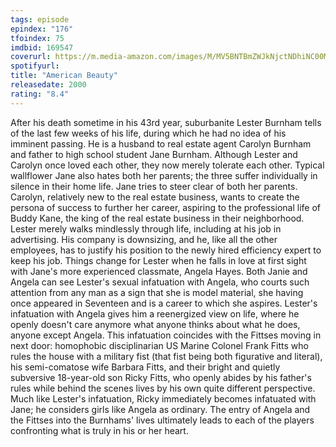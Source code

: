 ```yaml
---
tags: episode
epindex: "176"
tfoindex: 75
imdbid: 169547
coverurl: https://m.media-amazon.com/images/M/MV5BNTBmZWJkNjctNDhiNC00MGE2LWEwOTctZTk5OGVhMWMyNmVhXkEyXkFqcGdeQXVyMTMxODk2OTU@._V1_SY300_CR0,0,202,300_.jpg
spotifyurl: 
title: "American Beauty"
releasedate: 2000
rating: "8.4"
---
```


After his death sometime in his 43rd year, suburbanite Lester Burnham tells of the last few weeks of his life, during which he had no idea of his imminent passing. He is a husband to real estate agent Carolyn Burnham and father to high school student Jane Burnham. Although Lester and Carolyn once loved each other, they now merely tolerate each other. Typical wallflower Jane also hates both her parents; the three suffer individually in silence in their home life. Jane tries to steer clear of both her parents. Carolyn, relatively new to the real estate business, wants to create the persona of success to further her career, aspiring to the professional life of Buddy Kane, the king of the real estate business in their neighborhood. Lester merely walks mindlessly through life, including at his job in advertising. His company is downsizing, and he, like all the other employees, has to justify his position to the newly hired efficiency expert to keep his job. Things change for Lester when he falls in love at first sight with Jane's more experienced classmate, Angela Hayes. Both Janie and Angela can see Lester's sexual infatuation with Angela, who courts such attention from any man as a sign that she is model material, she having once appeared in Seventeen and is a career to which she aspires. Lester's infatuation with Angela gives him a reenergized view on life, where he openly doesn't care anymore what anyone thinks about what he does, anyone except Angela. This infatuation coincides with the Fittses moving in next door: homophobic disciplinarian US Marine Colonel Frank Fitts who rules the house with a military fist (that fist being both figurative and literal), his semi-comatose wife Barbara Fitts, and their bright and quietly subversive 18-year-old son Ricky Fitts, who openly abides by his father's rules while behind the scenes lives by his own quite different perspective. Much like Lester's infatuation, Ricky immediately becomes infatuated with Jane; he considers girls like Angela as ordinary. The entry of Angela and the Fittses into the Burnhams' lives ultimately leads to each of the players confronting what is truly in his or her heart.